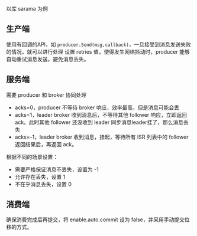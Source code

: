 以库 sarama 为例
## 生产端
使用有回调的API，如 `producer.Send(msg,callback)`，一旦接受到消息发送失败的情况，就可以进行处理
设置 retries 值，使得发生网络抖动时，producer 能够自动重试消息发送，避免消息丢失。
## 服务端
需要 producer 和 broker 协同处理
- acks=0，producer 不等待 broker 响应，效率最高，但是消息可能会丢
- acks=1，leader broker 收到消息后，不等待其他 follower 响应，立即返回ack。此时其他 follower 还没收到 leader 同步消息leader挂了，那么消息丢失
- acks=-1，leader broker 收到消息，挂起，等待所有 ISR 列表中的 follower 返回结果后，再返回 ack。

根据不同的场景设置：
- 需要严格保证消息不丢失，设置为 -1
- 允许存在丢失，设置 1
- 不在乎消息丢失，设置 0

## 消费端
确保消费完成后再提交，将 enable.auto.commit 设为 false，并采用手动提交位移的方式。